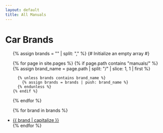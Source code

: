 ```yaml
---
layout: default
title: All Manuals
---
```


# Car Brands
<ul>
  {% assign brands = "" | split: "," %}  {# Initialize an empty array #}

  {% for page in site.pages %}
    {% if page.path contains "manuals/" %}
      {% assign brand_name = page.path | split: "/" | slice: 1, 1 | first %}

      {% unless brands contains brand_name %}
        {% assign brands = brands | push: brand_name %}
      {% endunless %}
    {% endif %}
  {% endfor %}

  {% for brand in brands %}
    <li><a href="/manuals/{{ brand }}/">{{ brand | capitalize }}</a></li>
  {% endfor %}
</ul>
